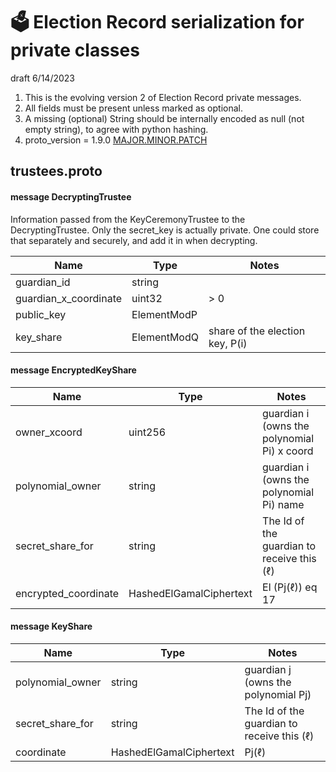 # 🗳 Election Record serialization for private classes

draft 6/14/2023

1. This is the evolving version 2 of Election Record private messages.
2. All fields must be present unless marked as optional.
3. A missing (optional) String should be internally encoded as null (not empty string), to agree with python hashing.
4. proto_version = 1.9.0 [MAJOR.MINOR.PATCH](https://semver.org/)

## trustees.proto

#### message DecryptingTrustee

Information passed from the KeyCeremonyTrustee to the DecryptingTrustee.
Only the secret_key is actually private. One could store that separately and securely, and add it in when decrypting.

| Name                  | Type        | Notes                           |
|-----------------------|-------------|---------------------------------|
| guardian_id           | string      |                                 |
| guardian_x_coordinate | uint32      | > 0                             |
| public_key            | ElementModP |                                 |
| key_share             | ElementModQ | share of the election key, P(i) |

#### message EncryptedKeyShare

| Name                 | Type                    | Notes                                       |
|----------------------|-------------------------|---------------------------------------------|
| owner_xcoord         | uint256                 | guardian i (owns the polynomial Pi) x coord |
| polynomial_owner     | string                  | guardian i (owns the polynomial Pi) name    |
| secret_share_for     | string                  | The Id of the guardian to receive this (ℓ)  |
| encrypted_coordinate | HashedElGamalCiphertext | El (Pj(ℓ)) eq 17                            |

#### message KeyShare

| Name             | Type                    | Notes                                      |
|------------------|-------------------------|--------------------------------------------|
| polynomial_owner | string                  | guardian j (owns the polynomial Pj)        |
| secret_share_for | string                  | The Id of the guardian to receive this (ℓ) |
| coordinate       | HashedElGamalCiphertext | Pj(ℓ)                                      |

